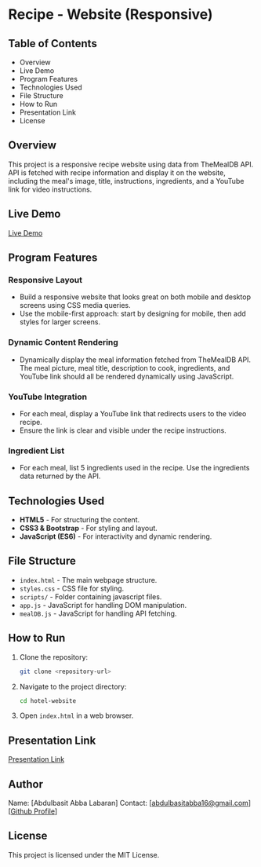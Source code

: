 # Recipe - Website (Responsive)

## Table of Contents
- Overview
- Live Demo
- Program Features
- Technologies Used
- File Structure
- How to Run
- Presentation Link
- License

## Overview
This project is a responsive recipe website using data from TheMealDB API. API is fetched with recipe information and display it on the website, including the meal's image, title, instructions, ingredients, and a YouTube link for video instructions.
## Live Demo
[Live Demo]()

## Program Features

### Responsive Layout
- Build a responsive website that looks great on both mobile and desktop screens using CSS media queries.
- Use the mobile-first approach: start by designing for mobile, then add styles for larger screens.


### Dynamic Content Rendering
- Dynamically display the meal information fetched from TheMealDB API. The meal picture, meal title, description to cook, ingredients, and YouTube link should all be rendered dynamically using JavaScript.

### YouTube Integration
- For each meal, display a YouTube link that redirects users to the video recipe.
- Ensure the link is clear and visible under the recipe instructions.

### Ingredient List
- For each meal, list 5 ingredients used in the recipe. Use the ingredients data returned by the API.


## Technologies Used
- **HTML5** - For structuring the content.
- **CSS3 & Bootstrap** - For styling and layout.
- **JavaScript (ES6)** - For interactivity and dynamic rendering.

## File Structure
- `index.html` - The main webpage structure.
- `styles.css` - CSS file for styling.
- `scripts/` - Folder containing javascript files.
- `app.js` - JavaScript for handling DOM manipulation.
- `mealDB.js` - JavaScript for handling API fetching.

## How to Run
1. Clone the repository:
   ```sh
   git clone <repository-url>
   ```
2. Navigate to the project directory:
   ```sh
   cd hotel-website
   ```
3. Open `index.html` in a web browser.

## Presentation Link
[Presentation Link](https://hotel-website-2whk.onrender.com)

## Author
Name: [Abdulbasit Abba Labaran]
Contact: [abdulbasitabba16@gmail.com]
 [[Github Profile](https://github.com/ABDULBASITABBA2003)]

## License
This project is licensed under the MIT License.